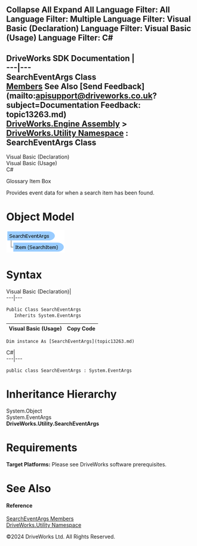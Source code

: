       

 Collapse All Expand All  Language Filter: All  Language Filter: Multiple  Language Filter: Visual Basic (Declaration) Language Filter: Visual Basic (Usage) Language Filter: C#  
---  
DriveWorks SDK Documentation  |   
---|---  
SearchEventArgs Class   
[Members](topic13264.md) See Also [Send Feedback](mailto:apisupport@driveworks.co.uk?subject=Documentation Feedback: topic13263.md)  
[DriveWorks.Engine Assembly](topic2156.md) > [DriveWorks.Utility Namespace](topic13190.md) : SearchEventArgs Class  
---  
  
Visual Basic (Declaration)    
Visual Basic (Usage)    
C# 

Glossary Item Box

Provides event data for when a search item has been found. 

# Object Model

![](dotnetdiagramimages/image724.png)

# Syntax

Visual Basic (Declaration)|   
---|---  
      
    
    Public Class SearchEventArgs 
       Inherits System.EventArgs  
  
Visual Basic (Usage)| Copy Code  
---|---  
      
    
    Dim instance As [SearchEventArgs](topic13263.md)  
  
C#|   
---|---  
      
    
    public class SearchEventArgs : System.EventArgs   
  
# Inheritance Hierarchy

System.Object  
System.EventArgs  
**DriveWorks.Utility.SearchEventArgs**  


# Requirements

**Target Platforms:** Please see DriveWorks software prerequisites.

# See Also

#### Reference

[SearchEventArgs Members](topic13264.md)   
[DriveWorks.Utility Namespace](topic13190.md)

©2024 DriveWorks Ltd. All Rights Reserved.
